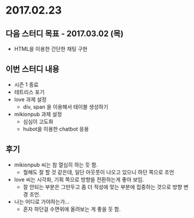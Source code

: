 # 2017.02.23

## 다음 스터디 목표 - 2017.03.02 (목)

* HTML을 이용한 간단한 채팅 구현

## 이번 스터디 내용

* 시즌 1 종료
* 테트리스 포기
* love 과제 설정
  * div, span 을 이용해서 테이블 생성하기
* mikionpub 과제 설정
  * 심심이 고도화
  * hubot을 이용한 chatbot 응용

## 후기

* mikionpub 씨는 참 열심히 하는 듯 함. 
  * 뭘해도 잘 할 것 같은데, 일단 아웃풋이 나오고 있으니 하던 쪽으로 조언
* love 씨는 시각화, 기획 쪽으로 방향을 전환하는게 좋아 보임.
  * 잘 안되는 부분은 그만두고 좀 더 적성에 맞는 부분에 집중하는 것으로 방향 변경 조언.
* 나는 어디로 가야하는가...
  * 혼자 하던걸 수면위에 올려보는 게 좋을 듯 함.